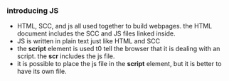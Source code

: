 ### introducing JS
* HTML, SCC, and js all used together to build webpages. the HTML document includes the SCC and JS files linked inside.
* JS is written in plain text just like HTML and SCC
* the **script** element is used t0 tell the browser that it is dealing with an script. the **scr** includes the js file.
* it is possible to place the js file in the **script** element, but it is better to have its own file.
